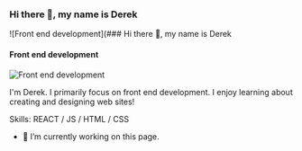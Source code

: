 ### Hi there 👋, my name is Derek
![Front end development](### Hi there 👋, my name is Derek
#### Front end development
![Front end development](https://trio.dev/static/46a74b0f7c9b47353ea207a29731bc51/263a75529a1752b75d64f9f21fd07c92.jpg)

I'm Derek. I primarily focus on front end development. I enjoy learning about creating and designing web sites!

Skills:  REACT / JS / HTML / CSS

- 🔭 I’m currently working on this page. 





